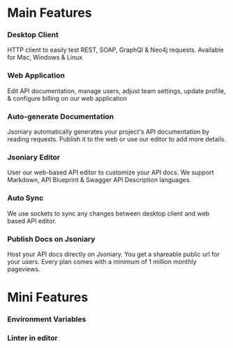 # Main Features

### Desktop Client

HTTP client to easily test REST, SOAP, GraphQl & Neo4j requests. Available for Mac, Windows & Linux

### Web Application

Edit API documentation, manage users, adjust team settings, update profile, & configure billing on our web application

### Auto-generate Documentation

Jsoniary automatically generates your project's API documentation by reading requests. Publish it to the web or use our editor to add more details.

### Jsoniary Editor

User our web-based API editor to customize your API docs. We support Markdown, API Blueprint & Swagger API Description languages.

### Auto Sync 

We use sockets to sync any changes between desktop client and web based API editor.

### Publish Docs on Jsoniary

Host your API docs directly on Jsoniary. You get a shareable public url for your users. Every plan comes with a minimum of 1 million monthly pageviews. 

# Mini Features

### Environment Variables

### Linter in editor
